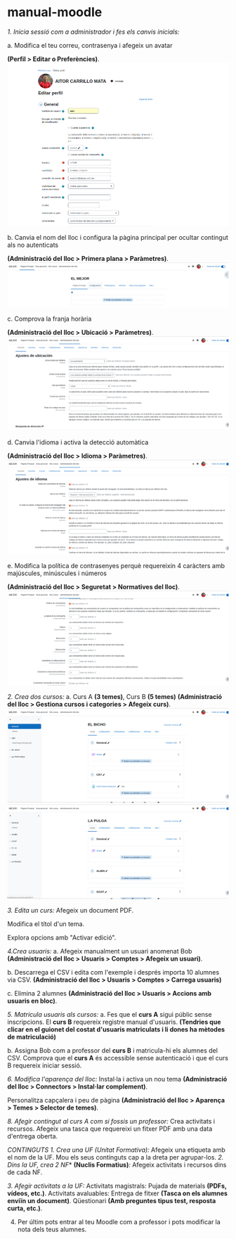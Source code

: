 # manual-moodle
*1. Inicia sessió com a administrador i fes els canvis inicials:*

a. Modifica el teu correu, contrasenya i afegeix un avatar 

**(Perfil > Editar o Preferències)**.
![Edición de perfil en Moodle](unnamed.png)

b. Canvia el nom del lloc i configura la pàgina principal per ocultar contingut als no autenticats 

**(Administració del lloc > Primera plana > Paràmetres)**.
![Edición de perfil en Moodle](unnamed(1).png)

c. Comprova la franja horària 

**(Administració del lloc > Ubicació > Paràmetres)**.
![Edición de perfil en Moodle](unnamed(2).png)


d. Canvia l'idioma i activa la detecció automàtica 

**(Administració del lloc > Idioma > Paràmetres)**.
![Edición de perfil en Moodle](unnamed(3).png)

e. Modifica la política de contrasenyes perquè requereixin 4 caràcters amb majúscules, minúscules i números 

**(Administració del lloc > Seguretat > Normatives del lloc)**.
![Edición de perfil en Moodle](unnamed(4).png)



*2. Crea dos cursos:*
a. Curs A **(3 temes)**, Curs B **(5 temes)**
**(Administració del lloc > Gestiona cursos i categories > Afegeix curs)**.
![Edición de perfil en Moodle](unnamed(5).png)
![Edición de perfil en Moodle](unnamed(6).png)

*3. Edita un curs:*
Afegeix un document PDF.


Modifica el títol d'un tema.


Explora opcions amb "Activar edició".


*4.Crea usuaris:*
a. Afegeix manualment un usuari anomenat Bob 
**(Administració del lloc > Usuaris > Comptes > Afegeix un usuari)**.

b. Descarrega el CSV i edita com l'exemple i després importa 10 alumnes via CSV.
**(Administració del lloc > Usuaris > Comptes > Carrega usuaris)**


c. Elimina 2 alumnes 
**(Administració del lloc > Usuaris > Accions amb usuaris en bloc)**.



*5. Matricula usuaris als cursos:*
a. 
Fes que el **curs A** sigui públic sense inscripcions.
El **curs B** requereix registre manual d'usuaris.
**(Tendries que clicar en el guionet del costat d'usuaris matriculats i li dones ha mètodes de matriculació)**



b. 
Assigna Bob com a professor del **curs B** i matricula-hi els alumnes del CSV.
Comprova que el **curs A** és accessible sense autenticació i que el curs B requereix iniciar sessió.

*6. Modifica l'aparença del lloc:* 
Instal·la i activa un nou tema 
**(Administració del lloc > Connectors > Instal·lar complement)**.

Personalitza capçalera i peu de pàgina 
**(Administració del lloc > Aparença > Temes > Selector de temes)**.




*8. Afegir contingut al curs A com si fossis un professor:*
Crea activitats i recursos.
Afegeix una tasca que requereixi un fitxer PDF amb una data d'entrega oberta.


*CONTINGUTS*
*1. Crea una UF (Unitat Formativa):*
Afegeix una etiqueta amb el nom de la UF.
Mou els seus continguts cap a la dreta per agrupar-los.
*2. Dins la UF, crea 2 NF** **(Nuclis Formatius)***:*
Afegeix activitats i recursos dins de cada NF.


*3. Afegir activitats a la UF:*
Activitats magistrals: Pujada de materials **(PDFs, vídeos, etc.)**.
Activitats avaluables:
Entrega de fitxer **(Tasca on els alumnes enviïn un document)**.
Qüestionari **(Amb preguntes tipus test, resposta curta, etc.)**.



4. Per últim pots entrar al teu Moodle com a professor i pots modificar la nota dels teus alumnes.

